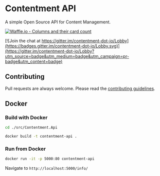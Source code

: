 # Contentment API

A simple Open Source API for Content Management.

[![Waffle.io - Columns and their card count](https://badge.waffle.io/contentment-dot-io/contentment.api.svg?columns=all)](http://waffle.io/contentment-dot-io/contentment.api)

[![Join the chat at https://gitter.im/contentment-dot-io/Lobby](https://badges.gitter.im/contentment-dot-io/Lobby.svg)](https://gitter.im/contentment-dot-io/Lobby?utm_source=badge&utm_medium=badge&utm_campaign=pr-badge&utm_content=badge)

## Contributing

Pull requests are always welcome. Please read the [contributing guidelines](.github/CONTRIBUTING.md).

## Docker

### Build with Docker

```bash
cd ./src/Contentment.Api

docker build -t contentment-api .
```

### Run from Docker

```bash
docker run -it -p 5000:80 contentment-api
```

Navigate to `http://localhost:5000/info/`